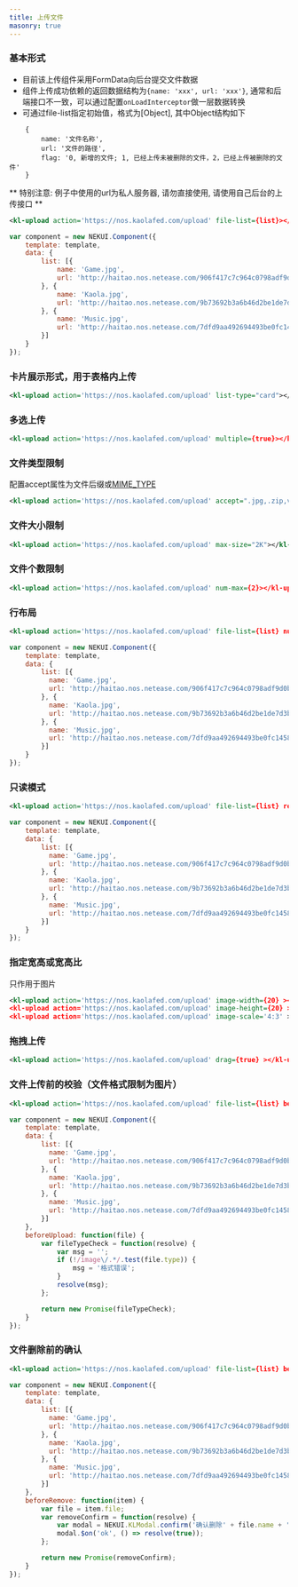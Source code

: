 ```yaml
---
title: 上传文件
masonry: true
---
```


<!-- demo_start -->
### 基本形式

* 目前该上传组件采用FormData向后台提交文件数据
* 组件上传成功依赖的返回数据结构为`{name: 'xxx', url: 'xxx'}`, 通常和后端接口不一致，可以通过配置`onLoadInterceptor`做一层数据转换
* 可通过file-list指定初始值，格式为[Object], 其中Object结构如下
```
    {
        name: '文件名称',
        url: '文件的路径',
        flag: '0, 新增的文件; 1, 已经上传未被删除的文件，2，已经上传被删除的文件'
    }
```

** 特别注意: 例子中使用的url为私人服务器, 请勿直接使用, 请使用自己后台的上传接口 **

<div class="m-example"></div>

```xml
<kl-upload action='https://nos.kaolafed.com/upload' file-list={list}></kl-upload>
```
```javascript
var component = new NEKUI.Component({
    template: template,
    data: {
        list: [{
            name: 'Game.jpg',
            url: 'http://haitao.nos.netease.com/906f417c7c964c0798adf9d0bf1b5c8c.jpg'
        }, {
            name: 'Kaola.jpg',
            url: 'http://haitao.nos.netease.com/9b73692b3a6b46d2be1de7d3be893834.jpg'
        }, {
            name: 'Music.jpg',
            url: 'http://haitao.nos.netease.com/7dfd9aa492694493be0fc1458d558536.jpg'
        }]
    }
});
```
<!-- demo_end -->

<!-- demo_start -->
### 卡片展示形式，用于表格内上传
<div class="m-example"></div>

```xml
<kl-upload action='https://nos.kaolafed.com/upload' list-type="card"></kl-upload>
```
<!-- demo_end -->

<!-- demo_start -->
### 多选上传
<div class="m-example"></div>

```xml
<kl-upload action='https://nos.kaolafed.com/upload' multiple={true}></kl-upload>
```
<!-- demo_end -->

<!-- demo_start -->
### 文件类型限制

配置accept属性为文件后缀或[MIME_TYPE](https://www.iana.org/assignments/media-types/media-types.xhtml)
<div class="m-example"></div>

```xml
<kl-upload action='https://nos.kaolafed.com/upload' accept=".jpg,.zip,video/*,audio/*"></kl-upload>
```
<!-- demo_end -->

<!-- demo_start -->
### 文件大小限制
<div class="m-example"></div>

```xml
<kl-upload action='https://nos.kaolafed.com/upload' max-size="2K"></kl-upload>
```
<!-- demo_end -->

<!-- demo_start -->
### 文件个数限制
<div class="m-example"></div>

```xml
<kl-upload action='https://nos.kaolafed.com/upload' num-max={2}></kl-upload>
```
<!-- demo_end -->

<!-- demo_start -->
### 行布局
<div class="m-example"></div>

```xml
<kl-upload action='https://nos.kaolafed.com/upload' file-list={list} num-perline={2}></kl-upload>
```
```javascript
var component = new NEKUI.Component({
    template: template,
    data: {
        list: [{
          name: 'Game.jpg',
          url: 'http://haitao.nos.netease.com/906f417c7c964c0798adf9d0bf1b5c8c.jpg'
        }, {
          name: 'Kaola.jpg',
          url: 'http://haitao.nos.netease.com/9b73692b3a6b46d2be1de7d3be893834.jpg'
        }, {
          name: 'Music.jpg',
          url: 'http://haitao.nos.netease.com/7dfd9aa492694493be0fc1458d558536.jpg'
        }]
    }
});
```
<!-- demo_end -->

<!-- demo_start -->
### 只读模式
<div class="m-example"></div>

```xml
<kl-upload action='https://nos.kaolafed.com/upload' file-list={list} readonly={true}></kl-upload>
```

```javascript
var component = new NEKUI.Component({
    template: template,
    data: {
        list: [{
          name: 'Game.jpg',
          url: 'http://haitao.nos.netease.com/906f417c7c964c0798adf9d0bf1b5c8c.jpg'
        }, {
          name: 'Kaola.jpg',
          url: 'http://haitao.nos.netease.com/9b73692b3a6b46d2be1de7d3be893834.jpg'
        }, {
          name: 'Music.jpg',
          url: 'http://haitao.nos.netease.com/7dfd9aa492694493be0fc1458d558536.jpg'
        }]
    }
});
```
<!-- demo_end -->

<!-- demo_start -->
### 指定宽高或宽高比

只作用于图片
<div class="m-example"></div>

```xml
<kl-upload action='https://nos.kaolafed.com/upload' image-width={20} ></kl-upload>
<kl-upload action='https://nos.kaolafed.com/upload' image-height={20} ></kl-upload>
<kl-upload action='https://nos.kaolafed.com/upload' image-scale='4:3' ></kl-upload>
```
<!-- demo_end -->

<!-- demo_start -->
### 拖拽上传
<div class="m-example"></div>

```xml
<kl-upload action='https://nos.kaolafed.com/upload' drag={true} ></kl-upload>
```
<!-- demo_end -->


<!-- demo_start -->
### 文件上传前的校验（文件格式限制为图片）

<div class="m-example"></div>

```xml
<kl-upload action='https://nos.kaolafed.com/upload' file-list={list} before-upload={this.beforeUpload}></kl-upload>
```

```javascript
var component = new NEKUI.Component({
    template: template,
    data: {
        list: [{
          name: 'Game.jpg',
          url: 'http://haitao.nos.netease.com/906f417c7c964c0798adf9d0bf1b5c8c.jpg'
        }, {
          name: 'Kaola.jpg',
          url: 'http://haitao.nos.netease.com/9b73692b3a6b46d2be1de7d3be893834.jpg'
        }, {
          name: 'Music.jpg',
          url: 'http://haitao.nos.netease.com/7dfd9aa492694493be0fc1458d558536.jpg'
        }]
    },
    beforeUpload: function(file) {
        var fileTypeCheck = function(resolve) {
            var msg = '';
            if (!/image\/.*/.test(file.type)) {
                msg = '格式错误';
            }
            resolve(msg);
        };

        return new Promise(fileTypeCheck);
    }
});
```
<!-- demo_end -->

<!-- demo_start -->
### 文件删除前的确认

<div class="m-example"></div>

```xml
<kl-upload action='https://nos.kaolafed.com/upload' file-list={list} before-remove={this.beforeRemove}></kl-upload>
```

```javascript
var component = new NEKUI.Component({
    template: template,
    data: {
        list: [{
          name: 'Game.jpg',
          url: 'http://haitao.nos.netease.com/906f417c7c964c0798adf9d0bf1b5c8c.jpg'
        }, {
          name: 'Kaola.jpg',
          url: 'http://haitao.nos.netease.com/9b73692b3a6b46d2be1de7d3be893834.jpg'
        }, {
          name: 'Music.jpg',
          url: 'http://haitao.nos.netease.com/7dfd9aa492694493be0fc1458d558536.jpg'
        }]
    },
    beforeRemove: function(item) {
        var file = item.file;
        var removeConfirm = function(resolve) {
            var modal = NEKUI.KLModal.confirm('确认删除' + file.name + '?');
            modal.$on('ok', () => resolve(true));
        };

        return new Promise(removeConfirm);
    }
});
```
<!-- demo_end -->
